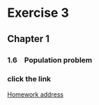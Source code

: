 # Exercise 3
## Chapter 1 
### 1.6　Population problem
### click the link
[Homework address][1]






[1]: https://www.zybuluo.com/574718927/note/907565
